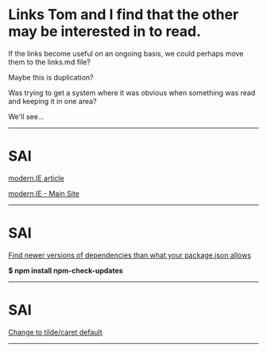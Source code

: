 # Links Tom and I find that the other may be interested in to read.

If the links become useful on an ongoing basis, we could perhaps
move them to the links.md file?

Maybe this is duplication?

Was trying to get a system where it was obvious when something 
was read and keeping it in one area?

We'll see...

---

SAI
===

[modern.IE article](http://www.sitepoint.com/test-site-locally-modern-ie/)

[modern.IE - Main Site](https://modern.ie/en-us)

---

SAI
===

[Find newer versions of dependencies than what your package.json allows](https://www.npmjs.org/package/npm-check-updates)

**$ npm install npm-check-updates**

---

SAI
===

[Change to tilde/caret default](http://fredkschott.com/post/2014/02/npm-no-longer-defaults-to-tildes/)

---

